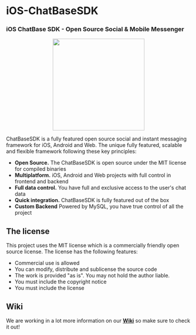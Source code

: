 # iOS-ChatBaseSDK
### iOS ChatBase SDK - Open Source Social & Mobile Messenger
<p align="center">
<img target="_blank" src="https://user-images.githubusercontent.com/5912641/35004347-07042186-faf0-11e7-9f9b-38484052a583.png" height="250" width="250"/>
</p>
ChatBaseSDK is a fully featured open source social and instant messaging framework for iOS, Android and Web. The unique fully featured, scalable and flexible framework following these key principles:

- **Open Source.** The ChatBaseSDK is open source under the MIT license for compiled binaries
- **Multiplatform.** iOS, Android and Web projects with full control in frontend and backend
- **Full data control.** You have full and exclusive access to the user's chat data
- **Quick integration.** ChatBaseSDK is fully featured out of the box
- **Custom Backend** Powered by MySQL, you have true control of all the project


## The license
This project uses the MIT license which is a commercially friendly open source license. The license has the following features:

+ Commercial use is allowed
+ You can modify, distribute and sublicense the source code
+ The work is provided "as is". You may not hold the author liable.
+ You must include the copyright notice
+ You must include the license 

## Wiki
We are working in a lot more information on our [**Wiki**](https://github.com/ChatBaseSDK/iOS-ChatBaseSDK/wiki) so make sure to check it out! 

